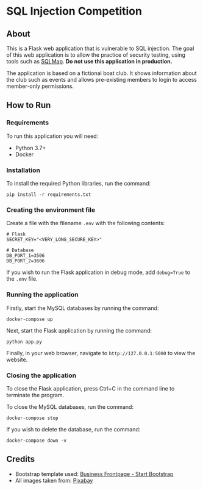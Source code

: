 # SQL Injection Competition
## About
This is a Flask web application that is vulnerable to SQL injection. The goal of this web application is to allow the practice of security testing, using tools such as [SQLMap](https://github.com/sqlmapproject/sqlmap). __Do not use this application in production.__

The application is based on a fictional boat club. It shows information about the club such as events and allows pre-existing members to login to access member-only permissions.

## How to Run
### Requirements
To run this application you will need:
- Python 3.7+
- Docker
### Installation
To install the required Python libraries, run the command:
```
pip install -r requirements.txt
```

### Creating the environment file
Create a file with the filename `.env` with the following contents:
```.env
# Flask
SECRET_KEY="<VERY_LONG_SECURE_KEY>"

# Database
DB_PORT_1=3506
DB_PORT_2=3606
```

If you wish to run the Flask application in debug mode, add `debug=True` to the `.env` file.

### Running the application
Firstly, start the MySQL databases by running the command:
```
docker-compose up
```

Next, start the Flask application by running the command:
```
python app.py
```

Finally, in your web browser, navigate to `http://127.0.0.1:5000` to view the website.

### Closing the application
To close the Flask application, press Ctrl+C in the command line to terminate the program.

To close the MySQL databases, run the command:
```
docker-compose stop
```

If you wish to delete the database, run the command:
```
docker-compose down -v
```

## Credits
- Bootstrap template used: [Business Frontpage - Start Bootstrap](https://startbootstrap.com/template/business-frontpage)
- All images taken from: [Pixabay](https://pixabay.com/)
